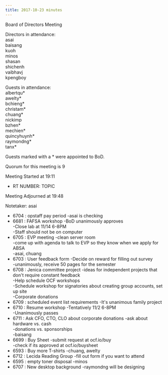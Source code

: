 ```yaml
---
title: 2017-10-23 minutes
---
```

Board of Directors Meeting   

Directors in attendance:   
asai   
baisang   
kuoh   
minos   
shasan   
shichenh   
vaibhavj   
kpengboy   

Guests in attendance:   
albertqu*   
awelty*   
bchieng*   
christam*   
chuang*   
nickimp   
bzhen*   
mechien*   
quincyhuynh*   
raymondng*   
tanx*   

Guests marked with a * were appointed to BoD.   

Quorum for this meeting is 9   

Meeting Started at 19:11   

* RT NUMBER: TOPIC

Meeting Adjourned at 19:48   

Notetaker: asai   

* 6704 : opstaff pay period
	-asai is checking   
* 6681 : FAFSA workshop
	-BoD unanimously approves   
	-Close lab at 11/14 6-8PM   
	-Staff should not be on computer   
* 6705 : EVP meeting
	-clean server room   
	-come up with agenda to talk to EVP so they know when we apply for ABSA   
	-asai, chuang   
* 6703 : User feedback form
	-Decide on reward for filling out survey   
	-unanimously, receive 50 pages for the semester   
* 6708 : Jenica committee project
	-ideas for independent projects that don't require constant feedback   
		-Help schedule OCF workshops   
		-Schedule workshop for signatories about creating group accounts, set up site   
		-Corporate donations   
* 6709 : scheduled event list requirements
	-It's unanimous family project   
* 6710 : Resume workshop
	-Tentatively 11/2 6-8PM   
	-Unanimously passes   
* 6711 : Ask CFO, CTO, CLO about corporate donations
	-ask about hardware vs. cash   
	-donations vs. sponsorships   
	-baisang   
* 6699 : Buy Sheet
	-submit request at ocf.io/buy   
	-check if its approved at ocf.io/buysheet   
* 6593 : Buy more T-shirts
	-chuang, awelty   
* 6712 : Lecida Reading Group
	-fill out form if you want to attend   
* 6595 : empty toner disposal
	-minos   
* 6707 : New desktop background
	-raymondng will be designing   

